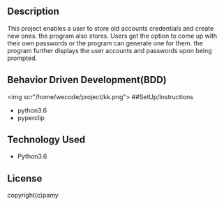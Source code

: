 ## Description
This project enables a user to store old accounts credentials and
create new ones. the program also stores. Users get the option to come up with
their own passwords or the program can generate one for them. the program further
displays the user accounts and passwords upon being prompted.
## Behavior Driven Development(BDD)
  <img scr"/home/wecode/project/kk.png">
##SetUp/Instructions
   
   * python3.6
   * pyperclip
## Technology Used
* Python3.6
## License
   copyright(c)pamy
